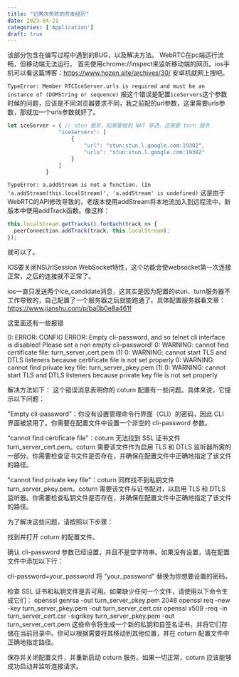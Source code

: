 ```yaml
---
title: "记两次失败的开发经历"
date: 2023-04-21
categories: ['Application']
draft: true
---
```


该部分包含在编写过程中遇到的BUG，以及解决方法。
WebRTC在pc端运行流畅，但移动端无法运行。
首先使用chrome://inspect来监听移动端的网页。ios手机可以看这篇博客：https://www.hozen.site/archives/30/
安卓机就网上搜吧。

`TypeError: Member RTCIceServer.urls is required and must be an instance of (DOMString or sequence)`
报这个错误是配置`iceServers`这个参数时候的问题，应该是不同浏览器要求不同，我之前配的url参数，这里需要urls参数，那就加一个urls参数就好了。
```js
let iceServer = { // stun 服务，如果要做到 NAT 穿透，还需要 turn 服务
                "iceServers": [
                    {
                        "url": "stun:stun.l.google.com:19302",
                        "urls": "stun:stun.l.google.com:19302"
                    }
                ]
            }
```

`TypeError: a.addStream is not a function. (In 'a.addStream(this.localStream)', 'a.addStream' is undefined)`
这是由于WebRTC的API修改导致的，老版本使用addStream将本地流加入到远程流中，新版本中使用addTrack函数。像这样：
```js
this.localStream.getTracks().forEach(track => {
  peerConnection.addTrack(track, this.localStream);
});
```
就可以了。

IOS要关闭NSUrlSession WebSocket特性，这个功能会使websocket第一次连接正常，之后的连接就不正常了。

ios一直只发送两个ice_candidate消息，这其实是因为配置的stun、turn服务器不工作导致的，自己配置了一个服务器之后就能跑通了。具体配置服务器看文章：https://www.jianshu.com/p/ba0b0e8a461f

这里面还有一些报错

0: ERROR:
CONFIG ERROR: Empty cli-password, and so telnet cli interface is disabled! Please set a non empty cli-password!
0: WARNING: cannot find certificate file: turn_server_cert.pem (1)
0: WARNING: cannot start TLS and DTLS listeners because certificate file is not set properly
0: WARNING: cannot find private key file: turn_server_pkey.pem (1)
0: WARNING: cannot start TLS and DTLS listeners because private key file is not set properly

解决方法如下：
这个错误消息表明你的 coturn 配置有一些问题。具体来说，它提示以下问题：

"Empty cli-password"：你没有设置管理命令行界面（CLI）的密码，因此 CLI 界面被禁用了。你需要在配置文件中设置一个非空的 cli-password 参数。

"cannot find certificate file"：coturn 无法找到 SSL 证书文件 turn_server_cert.pem。coturn 需要该文件作为启用 TLS 和 DTLS 监听器所需的一部分。你需要检查证书文件是否存在，并确保在配置文件中正确地指定了该文件的路径。

"cannot find private key file"：coturn 同样找不到私钥文件 turn_server_pkey.pem。coturn 需要该文件与证书配对，以启用 TLS 和 DTLS 监听器。你需要检查私钥文件是否存在，并确保在配置文件中正确地指定了该文件的路径。

为了解决这些问题，请按照以下步骤：

找到并打开 coturn 的配置文件。

确认 cli-password 参数已经设置，并且不是空字符串。如果没有设置，请在配置文件中添加以下行：

cli-password=your_password
将 "your_password" 替换为你想要设置的密码。

检查 SSL 证书和私钥文件是否可用。如果缺少任何一个文件，请使用以下命令生成它们：
openssl genrsa -out turn_server_pkey.pem 2048
openssl req -new -key turn_server_pkey.pem -out turn_server_cert.csr
openssl x509 -req -in turn_server_cert.csr -signkey turn_server_pkey.pem -out turn_server_cert.pem
这些命令将生成一个新的私钥和自签名证书，并将它们存储在当前目录中。你可以根据需要将其移动到其他位置，并在 coturn 配置文件中正确地指定路径。

保存并关闭配置文件，并重新启动 coturn 服务。如果一切正常，coturn 应该能够成功启动并监听连接请求。
